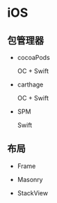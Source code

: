 # iOS

## 包管理器

- cocoaPods

  OC + Swift

- carthage

  OC + Swift

- SPM

  Swift

## 布局

- Frame

- Masonry

- StackView